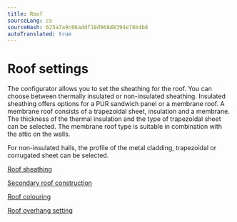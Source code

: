 ```yaml
---
title: Roof
sourceLang: cs
sourceHash: 625a7a9c06addf18d968d8394e78b4b8
autoTranslated: true
---
```



# Roof settings

The configurator allows you to set the sheathing for the roof. You can choose between thermally insulated or non-insulated sheathing. Insulated sheathing offers options for a PUR sandwich panel or a membrane roof. A membrane roof consists of a trapezoidal sheet, insulation and a membrane. The thickness of the thermal insulation and the type of trapezoidal sheet can be selected. The membrane roof type is suitable in combination with the attic on the walls.

For non-insulated halls, the profile of the metal cladding, trapezoidal or corrugated sheet can be selected.

[Roof sheathing](../roofSheeting.md)

[Secondary roof construction](../roofSecondary.md)

[Roof colouring ](../roofColor.md)

[Roof overhang setting](../roofOverhang.md)
